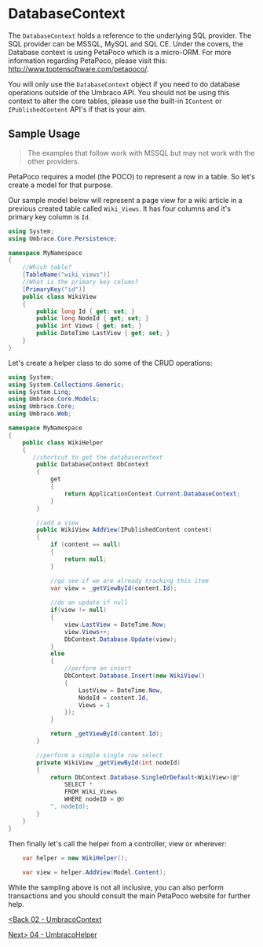# DatabaseContext

The `DatabaseContext` holds a reference to the underlying SQL provider.  The SQL provider can be MSSQL, MySQL and SQL CE.  Under the covers, the Database context is using PetaPoco which is a micro-ORM.  For more information regarding PetaPoco, please visit this: http://www.toptensoftware.com/petapoco/.

You will only use the `DatabaseContext` object if you need to do database operations outside of the Umbraco API.  You should not be using this context to alter the core tables, please use the built-in `IContent` or `IPublishedContent` API's if that is your aim.

## Sample Usage
>The examples that follow work with MSSQL but may not work with the other providers.

PetaPoco requires a model (the POCO) to represent a row in a table.  So let's create a model for that purpose.  

Our sample model below will represent a page view for a wiki article in a previous created table called `Wiki_Views`.  It has four columns and it's primary key column is `Id`.

```c#
using System;
using Umbraco.Core.Persistence;

namespace MyNamespace
{
    //Which table?
    [TableName("wiki_views")]
    //What is the primary key column?
    [PrimaryKey("id")]
    public class WikiView
    {
        public long Id { get; set; }
        public long NodeId { get; set; }
        public int Views { get; set; }
        public DateTime LastView { get; set; }
    }
}
```

Let's create a helper class to do some of the CRUD operations:

```c#
using System;
using System.Collections.Generic;
using System.Linq;
using Umbraco.Core.Models;
using Umbraco.Core;
using Umbraco.Web;

namespace MyNamespace
{
    public class WikiHelper
    {
       //shortcut to get the databasecontext
        public DatabaseContext DbContext 
        {
            get
            {
                return ApplicationContext.Current.DatabaseContext;
            }
        }

        //add a view
        public WikiView AddView(IPublishedContent content)
        {
            if (content == null)
            {
                return null;
            }

            //go see if we are already tracking this item
            var view = _getViewById(content.Id);
 
            //do an update if null
            if(view != null)
            {
                view.LastView = DateTime.Now;
                view.Views++;
                DbContext.Database.Update(view);
            }
            else
            {
                //perform an insert
                DbContext.Database.Insert(new WikiView()
                {
                    LastView = DateTime.Now,
                    NodeId = content.Id,
                    Views = 1
                });
            }

            return _getViewById(content.Id);
        }

        //perform a simple single row select
        private WikiView _getViewById(int nodeId)
        {
            return DbContext.Database.SingleOrDefault<WikiView>(@"
                SELECT *
                FROM Wiki_Views
                WHERE nodeID = @0
            ", nodeId);
        }
    }
}
```

Then finally let's call the helper from a controller, view or wherever:

```c#
    var helper = new WikiHelper();
    
    var view = helper.AddView(Model.Content);
```

While the sampling above is not all inclusive, you can also perform transactions and you should consult the main PetaPoco website for further help.

[<Back 02 - UmbracoContext](02%20-%20UmbracoContext.md)

[Next> 04 - UmbracoHelper](04%20-%20UmbracoHelper.md)
